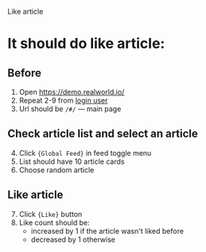 Like article

# It should do like article:

## Before

1. Open https://demo.realworld.io/
2. Repeat 2-9 from [login user](/test_cases/login_user.md)
3. Url should be `/#/` — main page

## Check article list and select an article

4. Click `{Global Feed}` in feed toggle menu
5. List should have 10 article cards
6. Choose random article

## Like article

7. Click `{Like}` button
8. Like count should be:
    - increased by 1 if the article wasn't liked before
    - decreased by 1 otherwise